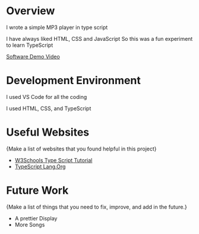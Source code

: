 # Overview

I wrote a simple MP3 player in type script

I have always liked HTML, CSS and JavaScript So this was a fun experiment to learn TypeScript


[Software Demo Video](https://youtu.be/WS2g0F2ZqkU)

# Development Environment

I used VS Code for all the coding

I used HTML, CSS, and TypeScript

# Useful Websites

{Make a list of websites that you found helpful in this project}

- [W3Schools Type Script Tutorial](https://www.w3schools.com/typescript/)
- [TypeScript Lang.Org](https://www.typescriptlang.org/)

# Future Work

{Make a list of things that you need to fix, improve, and add in the future.}

- A prettier Display
- More Songs